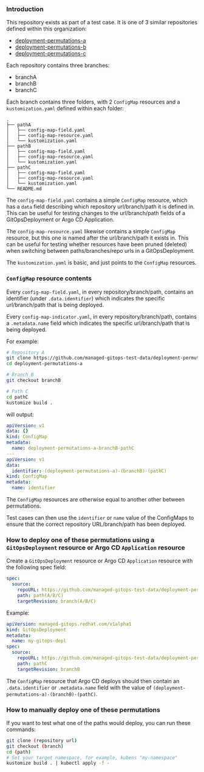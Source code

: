 ### Introduction

This repository exists as part of a test case. It is one of 3 similar repositories defined within this organization:
- [deployment-permutations-a](https://github.com/managed-gitops-test-data/deployment-permutations-a)
- [deployment-permutations-b](https://github.com/managed-gitops-test-data/deployment-permutations-b)
- [deployment-permutations-c](https://github.com/managed-gitops-test-data/deployment-permutations-c)

Each repository contains three branches:
- branchA
- branchB
- branchC

Each branch contains three folders, with 2 `ConfigMap` resources and a `kustomization.yaml` defined within each folder:
```
.
├── pathA
│   ├── config-map-field.yaml
│   ├── config-map-resource.yaml
│   └── kustomization.yaml
├── pathB
│   ├── config-map-field.yaml
│   ├── config-map-resource.yaml
│   └── kustomization.yaml
├── pathC
│   ├── config-map-field.yaml
│   ├── config-map-resource.yaml
│   └── kustomization.yaml
└── README.md
```

The `config-map-field.yaml` contains a simple `ConfigMap` resource, which has a `data` field describing which repository url/branch/path it is defined in. This can be useful for testing changes to the url/branch/path fields of a GitOpsDeployment or Argo CD Application.

The `config-map-resource.yaml` likewise contains a simple `ConfigMap` resource, but this one is named after the url/branch/path it exists in. This can be useful for testing whether resources have been pruned (deleted) when switching between paths/branches/repo urls in a GitOpsDeployment.


The `kustomization.yaml` is basic, and just points to the `ConfigMap` resources.

### `ConfigMap` resource contents

Every `config-map-field.yaml`, in every repository/branch/path, contains an identifier (under `.data.identifier`) which indicates the specific url/branch/path that is being deployed.

Every `config-map-indicator.yaml`, in every repository/branch/path, contains a `.metadata.name` field which indicates the specific url/branch/path that is being deployed.

For example:
```bash
# Repository A
git clone https://github.com/managed-gitops-test-data/deployment-permutations-a
cd deployment-permutations-a

# Branch B
git checkout branchB

# Path C
cd pathC
kustomize build .
```

will output:
```yaml
apiVersion: v1
data: {}
kind: ConfigMap
metadata:
  name: deployment-permutations-a-branchB-pathC
---
apiVersion: v1
data:
  identifier: (deployment-permutations-a)-(branchB)-(pathC)
kind: ConfigMap
metadata:
  name: identifier
```

The `ConfigMap` resources are otherwise equal to another other between permutations.

Test cases can then use the `identifier` or `name` value of the ConfigMaps to ensure that the correct repository URL/branch/path has been deployed.

### How to deploy one of these permutations using a `GitOpsDeployment` resource or Argo CD `Application` resource

Create a `GitOpsDeployment` resource or Argo CD `Application` resource with the following spec field:
```yaml
spec:
  source:
    repoURL: https://github.com/managed-gitops-test-data/deployment-permutations-(a/b/c)
    path: path(A/B/C)
    targetRevision: branch(A/B/C)
```

Example:
```yaml
apiVersion: managed-gitops.redhat.com/v1alpha1
kind: GitOpsDeployment
metadata:
  name: my-gitops-depl
spec:
  source:
    repoURL: https://github.com/managed-gitops-test-data/deployment-permutations-a
    path: pathC
    targetRevision: branchB
```

The `ConfigMap` resource that Argo CD deploys should then contain an `.data.identifier` or `.metadata.name` field with the value of `(deployment-permutations-a)-(branchB)-(pathC)`.

### How to manually deploy one of these permutations

If you want to test what one of the paths would deploy, you can run these commands:
```bash
git clone (repository url)
git checkout (branch)
cd (path)
# Set your target namespace, for example, kubens "my-namespace"
kustomize build . | kubectl apply -f -
```
